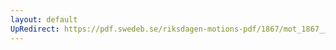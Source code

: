 ```yaml
---
layout: default
UpRedirect: https://pdf.swedeb.se/riksdagen-motions-pdf/1867/mot_1867__ak__00282.pdf
---
```

